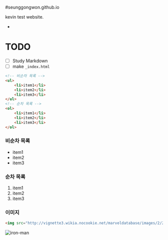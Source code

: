 #seunggongwon.github.io

kevin test website.

-

# TODO

- [ ] Study Markdown
- [ ] make `_index.html`

```html
<!-- 비순차 목록 -->
<ul>
	<li>item1</li>
	<li>item2</li>
	<li>item3</li>
</ul>
<!-- 순차 목록 -->
<ol>
	<li>item1</li>
	<li>item2</li>
	<li>item3</li>
</ol>
```

### 비순차 목록

- item1
- item2
- item3

### 순차 목록

1. item1
1. item2
1. item3

### 이미지

```html
<img src="http://vignette3.wikia.nocookie.net/marveldatabase/images/2/20/Iron_Man_Armor_Model_51.jpg" alt="iron-man" width="232" height="339">
```

![iron-man](http://vignette3.wikia.nocookie.net/marveldatabase/images/2/20/Iron_Man_Armor_Model_51.jpg)